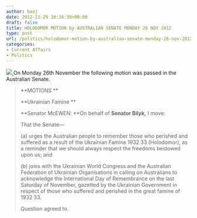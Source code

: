 ```yaml
---
author: bazj
date: 2012-11-29 10:34:39+00:00
draft: false
title: HOLODOMOR MOTION by AUSTRALIAN SENATE MONDAY 26 NOV 2012
type: post
url: /politics/holodomor-motion-by-australian-senate-monday-26-nov-2012/
categories:
- Current Affairs
- Politics
---
```


[![](http://www.ozeukes.com/wp-content/uploads/2012/11/Australian-Senate.jpg)
](http://www.ozeukes.com/wp-content/uploads/2012/11/Australian-Senate.jpg)On Monday 26th November the following motion was passed in the Australian Senate.


<blockquote>**MOTIONS **

**Ukrainian Famine **

**Senator McEWEN: **On behalf of **Senator Bilyk,** I move:

That the Senate—

(a) urges the Australian people to remember those who perished and suffered as a result of the Ukrainian Famine 1932 33 (Holodomor), as a reminder that we should always respect the freedoms bestowed upon us; and

(b) joins with the Ukrainian World Congress and the Australian Federation of Ukrainian Organisations in calling on Australians to acknowledge the International Day of Remembrance on the last Saturday of November, gazetted by the Ukrainian Government in respect of those who suffered and perished in the great famine of 1932 33.

Question agreed to.</blockquote>
